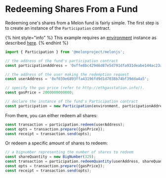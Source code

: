# Redeeming Shares From a Fund

Redeeming one's shares from a Melon fund is fairly simple. The first step is to create an instance of the `Participation` contract.

{% hint style="info" %}
This example requires an [environment](../building-blocks/environment/) instance as described [here](../building-blocks/environment/).
{% endhint %}

```javascript
import { Participation } from '@melonproject/melonjs';

// the address of the fund's participation contract
const participationAddress = '0xffe8bc42946d87e5d791dfa931deabe144ac23a8'; 

// the address of the user making the redemption request
const userAddress = '0xf039e6893ffa43196fd9d1d7038b74bf39dda4a5'; 

// specify the gas price (refer to http://ethgasstation.info/).
const gasPrice = 2000000000000; 

// declare the instance of the fund's Participation contract
const participation = new Participation(environment, participationAddress);
```

From there, you can either redeem all shares:

```javascript
const transaction = participation.redeem(userAddress); 
const opts = transaction.prepare({gasPrice});
const receipt = transaction.send(opts);
```

Or redeem a specific amount of shares to redeem:

```javascript
// a bignumber representing the number of shares to redeem
const shareQuantity = new BigNumber(329); 
const transaction = participation.redeemQuantity(userAddress, shareQuantity); 
const opts = transaction.prepare({gasPrice});
const receipt = transaction.send(opts);
```

